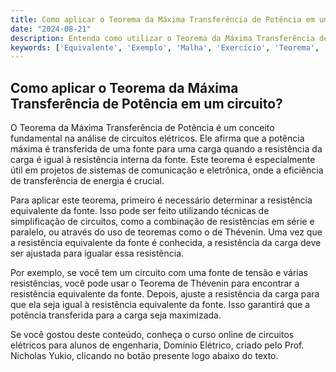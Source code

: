 ```yaml
---
title: Como aplicar o Teorema da Máxima Transferência de Potência em um circuito?
date: "2024-08-21"
description: Entenda como utilizar o Teorema da Máxima Transferência de Potência na análise de circuitos elétricos.
keywords: ['Equivalente', 'Exemplo', 'Malha', 'Exercício', 'Teorema', 'resposta', 'Máxima']
---
```


## Como aplicar o Teorema da Máxima Transferência de Potência em um circuito?

O Teorema da Máxima Transferência de Potência é um conceito fundamental na análise de circuitos elétricos. Ele afirma que a potência máxima é transferida de uma fonte para uma carga quando a resistência da carga é igual à resistência interna da fonte. Este teorema é especialmente útil em projetos de sistemas de comunicação e eletrônica, onde a eficiência de transferência de energia é crucial.

Para aplicar este teorema, primeiro é necessário determinar a resistência equivalente da fonte. Isso pode ser feito utilizando técnicas de simplificação de circuitos, como a combinação de resistências em série e paralelo, ou através do uso de teoremas como o de Thévenin. Uma vez que a resistência equivalente da fonte é conhecida, a resistência da carga deve ser ajustada para igualar essa resistência.

Por exemplo, se você tem um circuito com uma fonte de tensão e várias resistências, você pode usar o Teorema de Thévenin para encontrar a resistência equivalente da fonte. Depois, ajuste a resistência da carga para que ela seja igual à resistência equivalente da fonte. Isso garantirá que a potência transferida para a carga seja maximizada.

Se você gostou deste conteúdo, conheça o curso online de circuitos elétricos para alunos de engenharia, Domínio Elétrico, criado pelo Prof. Nicholas Yukio, clicando no botão presente logo abaixo do texto.